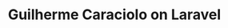 ---
title: Guilherme Caraciolo on Laravel
subtext: Reasoning about Laravel, PHP, Vue.js, JavaScript and sharing all along. Guilherme Caraciolo.
index: true
---